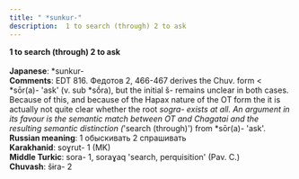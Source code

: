 ```yaml
---
title: " *sunkur-"
description:  1 to search (through) 2 to ask
---
```

<strong> 1 to search (through) 2 to ask</strong><br><br>
<strong>Japanese</strong>:  *sunkur-<br>
<strong>Comments</strong>:  EDT 816. Федотов 2, 466-467 derives the Chuv. form < *sōr(a)- 'ask' (v. sub *sṓra), but the initial š- remains unclear in both cases. Because of this, and because of the Hapax nature of the OT form the it is actually not quite clear whether the root *sogra- exists at all. An argument in its favour is the semantic match between OT and Chagatai and the resulting semantic distinction (*'search (through)') from *sōr(a)- 'ask'.<br>
<strong>Russian meaning</strong>:  1 обыскивать 2 спрашивать<br>
<strong>Karakhanid</strong>:  soɣrut- 1 (MK)<br>
<strong>Middle Turkic</strong>:  sora- 1, soraɣaq 'search, perquisition' (Pav. C.)<br>
<strong>Chuvash</strong>:  šɨra- 2<br>


